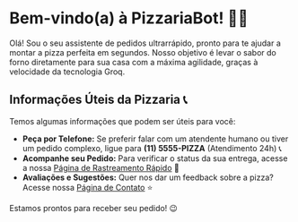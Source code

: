 # Bem-vindo(a) à PizzariaBot! 🍕🤖

Olá! Sou o seu assistente de pedidos ultrarrápido, pronto para te ajudar a montar a pizza perfeita em segundos. Nosso objetivo é levar o sabor do forno diretamente para sua casa com a máxima agilidade, graças à velocidade da tecnologia Groq.


## Informações Úteis da Pizzaria 📞

Temos algumas informações que podem ser úteis para você:

- **Peça por Telefone:** Se preferir falar com um atendente humano ou tiver um pedido complexo, ligue para **(11) 5555-PIZZA** (Atendimento 24h) 📞
- **Acompanhe seu Pedido:** Para verificar o status da sua entrega, acesse a nossa [Página de Rastreamento Rápido](https://www.pizzariabot.com.br/rastreio) 🚚
- **Avaliações e Sugestões:** Quer nos dar um feedback sobre a pizza? Acesse nossa [Página de Contato](https://www.pizzariabot.com.br/faleconosco) ⭐️

Estamos prontos para receber seu pedido! 😉
